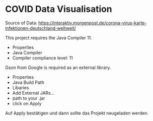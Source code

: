 # COVID Data Visualisation

Source of Data:
https://interaktiv.morgenpost.de/corona-virus-karte-infektionen-deutschland-weltweit/

This project requires the Java Compiler 11.
* Properties 
* Java Compiler 
* Compiler compliance level: 11

Gson from Google is required as an external library.
* Properties 
* Java Build Path 
* Libaries 
* Add External JARs... 
* path to your .jar
* click on Apply 

Auf Apply bestätigen und dann sollte das Projekt neugeladen werden.
